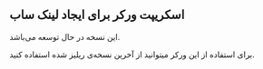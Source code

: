## اسکریپت ورکر برای ایجاد لینک ساب

این نسخه در حال توسعه می‌باشد.

برای استفاده از این ورکر میتوانید از آخرین نسخه‌ی ریلیز شده استفاده کنید.
